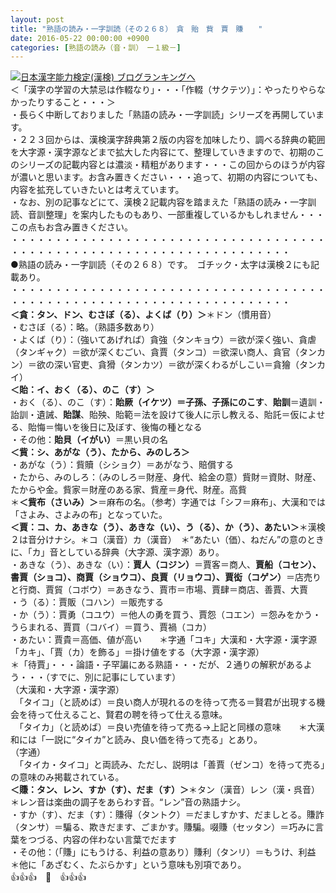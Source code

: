 ```yaml
---
layout: post
title: "熟語の読み・一字訓読（その２６８）　貪　貽　貲　賈　賺　　"
date: 2016-05-22 00:00:00 +0900
categories: [熟語の読み（音・訓）　ー１級－]
---
```


[![](/syuusyuu9701/assets/images/熟語の読み・一字訓読（その２６８）-貪-貽-貲-賈-賺--br_c_3028_1.gif)](http://blog.with2.net/link.php?1659096:3028 "日本漢字能力検定(漢検) ブログランキングへ")[日本漢字能力検定(漢検) ブログランキングへ](http://blog.with2.net/link.php?1659096:3028)  
＜「漢字の学習の大禁忌は作輟なり」・・・「作輟（サクテツ）」：やったりやらなかったりすること・・・＞  
・長らく中断しておりました「熟語の読み・一字訓読」シリーズを再開しています。  
・２２３回からは、漢検漢字辞典第２版の内容を加味したり、調べる辞典の範囲を大字源・漢字源などまで拡大した内容にて、整理していきますので、初期のこのシリーズの記載内容とは濃淡・精粗があります・・・この回からのほうが内容が濃いと思います。お含み置きください・・・追って、初期の内容についても、内容を拡充していきたいとは考えています。  
・なお、別の記事などにて、漢検２記載内容を踏まえた「熟語の読み・一字訓読、音訓整理」を案内したものもあり、一部重複しているかもしれません・・・この点もお含み置きください。  
・・・・・・・・・・・・・・・・・・・・・・・・・・・・・・・・・・・・・・・・・・・・・・・・・・・・・・・・・・・・・・・・・・・・  
●熟語の読み・一字訓読（その２６８）です。　ゴチック・太字は漢検２にも記載あり。  
・・・・・・・・・・・・・・・・・・・・・・・・・・・・・・・・・・・・・・・・・・・・・・・・・・・・・・・・・・・・・・・・・・・・  
**＜貪：タン、ドン、むさぼ（る）、よくば（り）＞**＊ドン（慣用音）  
・むさぼ（る）：略。（熟語多数あり）  
・よくば（り）：（強いてあげれば）貪強（タンキョウ）＝欲が深く強い、貪虐（タンギャク）＝欲が深くむごい、貪賈（タンコ）＝欲深い商人、貪官（タンカン）＝欲の深い官吏、貪猾（タンカツ）＝欲が深くわるがしこい＝貪獪（タンカイ）  
**＜貽：イ、おく（る）、のこ（す）＞**  
・おく（る）、のこ（す）：**貽厥（イケツ）＝子孫、子孫にのこす**、**貽訓**＝遺訓・詒訓・遺誡、**貽謀**、貽殃、貽範＝法を設けて後人に示し教える、貽託＝仮によせる、貽悔＝悔いを後日に及ぼす、後悔の種となる  
・その他：**貽貝（イがい）**＝黒い貝の名  
**＜貲：シ、あがな（う）、たから、みのしろ＞**  
・あがな（う）：貲贖（シショク）＝あがなう、賠償する  
・たから、みのしろ：（みのしろ＝財産、身代、給金の意）貲財＝資財、財産、たからや金。貲家＝財産のある家、貲産＝身代、財産。高貲  
＊**＜貲布（さいみ）＞**＝麻布の名。（参考）字通では「シフ＝麻布」、大漢和では「さよみ、さよみの布」となっていた。  
**＜賈：コ、カ、あきな（う）、あきな（い）、う（る）、か（う）、あたい＞**＊漢検２は音分けナシ。＊コ（漢音）カ（漢音）　＊“あたい（価）、ねだん”の意のときに、「カ」音としている辞典（大字源、漢字源）あり。  
・あきな（う）、あきな（い）：**賈人（コジン）**＝賈客＝商人、**賈船（コセン）、書賈（ショコ）、商賈（ショウコ）、良賈（リョウコ）、賈衒（コゲン）**＝店売りと行商、賈貿（コボウ）＝あきなう、賈市＝市場、賈肆＝商店、善賈、大賈  
・う（る）：賈販（コハン）＝販売する  
・か（う）：賈勇（コユウ）＝他人の勇を買う、賈怨（コエン）＝怨みをかう・うらまれる、賈買（コバイ）＝買う、賈禍（コカ）  
・あたい：賈貴＝高価、値が高い　　＊字通「コキ」大漢和・大字源・漢字源「カキ」、「賈（カ）を飾る」＝掛け値をする（大字源・漢字源）  
＊「待賈」・・・論語・子罕諞にある熟語・・・だが、２通りの解釈があるよう・・・（すでに、別に記事にしています）  
（大漢和・大字源・漢字源）  
　「タイコ」（と読めば）＝良い商人が現れるのを待って売る＝賢君が出現する機会を待って仕えること、賢君の聘を待って仕える意味。  
　「タイカ」（と読めば）＝良い売値を待って売る→上記と同様の意味　　＊大漢和には「一説に“タイカ”と読み、良い価を待って売る」とあり。  
（字通）  
　「タイカ・タイコ」と両読み、ただし、説明は「善賈（ゼンコ）を待って売る」の意味のみ掲載されている。  
**＜賺：タン、レン、すか（す）、だま（す）＞**＊タン（漢音）レン（漢・呉音）　＊レン音は楽曲の調子をあらわす音。“レン”音の熟語ナシ。  
・すか（す）、だま（す）：賺得（タントク）＝だましすかす、だましとる。賺詐（タンサ）＝騙る、欺きだます、ごまかす。賺騙。啜賺（セッタン）＝巧みに言葉をつづる、内容の伴わない言葉でだます  
・その他：（「賺」にもうける、利益の意あり）賺利（タンリ）＝もうけ、利益  
＊他に「あざむく、たぶらかす」という意味も別項であり。  
👍👍👍　🐒　👍👍👍  